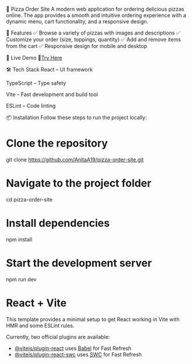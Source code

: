 🍕 Pizza Order Site
A modern web application for ordering delicious pizzas online. The app provides a smooth and intuitive ordering experience with a dynamic menu, cart functionality, and a responsive design.

🚀 Features
✅ Browse a variety of pizzas with images and descriptions
✅ Customize your order (size, toppings, quantity)
✅ Add and remove items from the cart
✅ Responsive design for mobile and desktop

🎥 Live Demo
🔗[Try Here](https://pizzaorder-site.netlify.app/)

🛠 Tech Stack
React – UI framework

TypeScript – Type safety

Vite – Fast development and build tool

ESLint – Code linting

📦 Installation
Follow these steps to run the project locally:

# Clone the repository  
git clone https://github.com/AnitaA19/pizza-order-site.git  

# Navigate to the project folder  
cd pizza-order-site  

# Install dependencies  
npm install  

# Start the development server  
npm run dev  

# React + Vite

This template provides a minimal setup to get React working in Vite with HMR and some ESLint rules.

Currently, two official plugins are available:

- [@vitejs/plugin-react](https://github.com/vitejs/vite-plugin-react/blob/main/packages/plugin-react/README.md) uses [Babel](https://babeljs.io/) for Fast Refresh
- [@vitejs/plugin-react-swc](https://github.com/vitejs/vite-plugin-react-swc) uses [SWC](https://swc.rs/) for Fast Refresh
